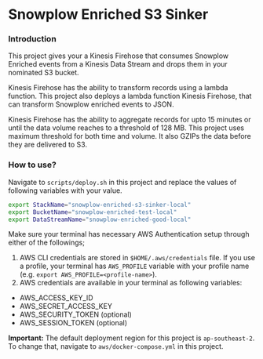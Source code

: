 # Snowplow Enriched S3 Sinker

### Introduction

This project gives your a Kinesis Firehose that consumes Snowplow Enriched events from a Kinesis Data Stream and drops them in your nominated S3 bucket.

Kinesis Firehose has the ability to transform records using a lambda function. This project also deploys a lambda function Kinesis Firehose, that can transform Snowplow enriched events to JSON.

Kinesis Firehose has the ability to aggregate records for upto 15 minutes or until the data volume reaches to a threshold of 128 MB. This project uses maximum threshold for both time and volume. It also GZIPs the data before they are delivered to S3.

### How to use?

Navigate to `scripts/deploy.sh` in this project and replace the values of following variables with your value.
```bash
export StackName="snowplow-enriched-s3-sinker-local"
export BucketName="snowplow-enriched-test-local"
export DataStreamName="snowplow-enriched-good-local"
```

Make sure your terminal has necessary AWS Authentication setup through either of the followings;
1. AWS CLI credentials are stored in `$HOME/.aws/credentials` file. If you use a profile, your terminal has `AWS_PROFILE` variable with your profile name (e.g. `export AWS_PROFILE=<profile-name>`).
1. AWS credentials are available in your terminal as following variables:
  - AWS_ACCESS_KEY_ID
  - AWS_SECRET_ACCESS_KEY
  - AWS_SECURITY_TOKEN (optional)
  - AWS_SESSION_TOKEN (optional)

**Important:** The default deployment region for this project is `ap-southeast-2`. To change that, navigate to `aws/docker-compose.yml` in this project.
